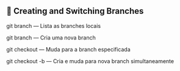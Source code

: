 ## 🌿 Creating and Switching Branches

git branch — Lista as branches locais

git branch <nome-da-branch> — Cria uma nova branch

git checkout <nome-da-branch> — Muda para a branch especificada

git checkout -b <nome-da-branch> — Cria e muda para nova branch simultaneamente